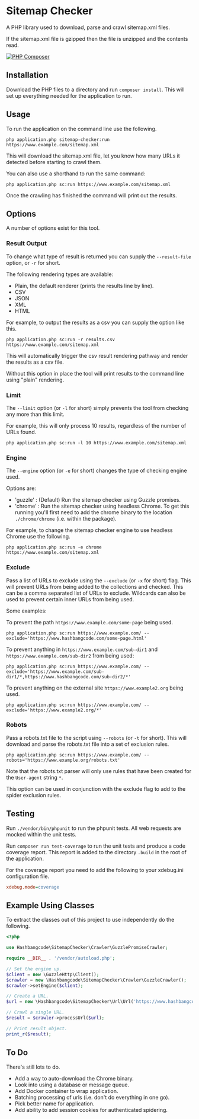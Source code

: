 # Sitemap Checker

A PHP library used to download, parse and crawl sitemap.xml files.

If the sitemap.xml file is gzipped then the file is unzipped and the contents read.

[![PHP Composer](https://github.com/hashbangcode/sitemap_checker/actions/workflows/php.yml/badge.svg)](https://github.com/hashbangcode/sitemap_checker/actions/workflows/php.yml)

## Installation

Download the PHP files to a directory and run `composer install`. This will set up everything needed for the application to run.

## Usage

To run the application on the command line use the following.

`php application.php sitemap-checker:run https://www.example.com/sitemap.xml`

This will download the sitemap.xml file, let you know how many URLs it detected before starting to crawl them.

You can also use a shorthand to run the same command:

`php application.php sc:run https://www.example.com/sitemap.xml`

Once the crawling has finished the command will print out the results.

## Options

A number of options exist for this tool.

### Result Output

To change what type of result is returned you can supply the `--result-file` option, or `-r` for short.

The following rendering types are available:
- Plain, the default renderer (prints the results line by line).
- CSV
- JSON
- XML
- HTML

For example, to output the results as a csv you can supply the option like this. 

`php application.php sc:run -r results.csv https://www.example.com/sitemap.xml`

This will automatically trigger the csv result rendering pathway and render the results as a csv file.

Without this option in place the tool will print results to the command line using "plain" rendering.

### Limit

The `--limit` option (or `-l` for short) simply prevents the tool from checking any more than this limit. 

For example, this will only process 10 results, regardless of the number of URLs found.

`php application.php sc:run -l 10 https://www.example.com/sitemap.xml`

### Engine

The `--engine` option (or `-e` for short) changes the type of checking engine used.

Options are:
- 'guzzle' : (Default) Run the sitemap checker using Guzzle promises.
- 'chrome' : Run the sitemap checker using headless Chrome. To get this running you'll first need to add the
chrome binary to the location `./chrome/chrome` (i.e. within the package).

For example, to change the sitemap checker engine to use headless Chrome use the following.

`php application.php sc:run -e chrome https://www.example.com/sitemap.xml`

### Exclude

Pass a list of URLs to exclude using the `--exclude` (or `-x` for short) flag. This will prevent URLs from being added
to the collections and checked. This can be a comma separated list of URLs to exclude. Wildcards can also be used to
prevent certain inner URLs from being used.

Some examples:

To prevent the path `https://www.example.com/some-page` being used.

`php application.php sc:run https://www.example.com/ --exclude='https://www.hashbangcode.com/some-page.html'`

To prevent anything in `https://www.example.com/sub-dir1` and `https://www.example.com/sub-dir2` from being used:

`php application.php sc:run https://www.example.com/ --exclude='https://www.example.com/sub-dir1/*,https://www.hashbangcode.com/sub-dir2/*'`

To prevent anything on the external site `https://www.example2.org` being used.

`php application.php sc:run https://www.example.com/ --exclude='https://www.example2.org/*'`

### Robots

Pass a robots.txt file to the script using `--robots` (or `-t` for short). This will download and parse the robots.txt
file into a set of exclusion rules.

`php application.php sc:run https://www.example.com/ --robots='https://www.example.org/robots.txt'`

Note that the robots.txt parser will only use rules that have been created for the `User-agent` string `*`.

This option can be used in conjunction with the exclude flag to add to the spider exclusion rules.

## Testing

Run `./vendor/bin/phpunit` to run the phpunit tests. All web requests are mocked within the unit tests.

Run `composer run test-coverage` to run the unit tests and produce a code coverage report. This report is added to the directory `.build` in the root of the application.

For the coverage report you need to add the following to your xdebug.ini configuration file.

```ini
xdebug.mode=coverage
```

## Example Using Classes

To extract the classes out of this project to use independently do the following.

```php
<?php

use Hashbangcode\SitemapChecker\Crawler\GuzzlePromiseCrawler;

require __DIR__ . '/vendor/autoload.php';

// Set the engine up.
$client = new \GuzzleHttp\Client();
$crawler = new \Hashbangcode\SitemapChecker\Crawler\GuzzleCrawler();
$crawler->setEngine($client);

// Create a URL.
$url = new \Hashbangcode\SitemapChecker\Url\Url('https://www.hashbangcode.com/');

// Crawl a single URL.
$result = $crawler->processUrl($url);

// Print result object.
print_r($result);

```

## To Do

There's still lots to do.

- Add a way to auto-download the Chrome binary.
- Look into using a database or message queue.
- Add Docker container to wrap application.
- Batching processing of urls (i.e. don't do everything in one go).
- Pick better name for application.
- Add ability to add session cookies for authenticated spidering.
